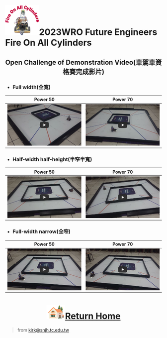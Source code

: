 ![LOGO](../../other/img/logo.png)2023WRO Future Engineers Fire On All Cylinders  
=====
## <div align="center">Open Challenge of Demonstration Video(車駕車資格賽完成影片)</div> 
- ### Full width(全寛)
  
|Power 50 |Power 70|
|:----:|:----:|
|[![Open Challenge power 50 Full width On-All-Cylinders](./img/Open_Challenge_power_50_Full_width.jpg)](https://youtu.be/OUg0x4Qdc0c "Open_Challenge_power_50_Full_width")|[![Open Challenge power 70 Full width On-All-Cylinders](./img/Open_Challenge_power_70_Full_width.jpg)](https://youtu.be/MA1k2P87LdE "Open Challenge power 70 Full width On-All-Cylinders")|

- ### Half-width half-height(半窄半寬)
  
|Power 50 |Power 70|
|:----:|:----:|
|[![Open Challenge power 50 half-width half-height width On-All-Cylinders](./img/Open_Challenge_power_50_half-width%20half-height.jpg)](https://youtu.be/7HdWxfWPfWc "Open Challenge power 50 half-width half-height width On-All-Cylinders")|[![Open Challenge power 70 half-width half-height width On-All-Cylinders](./img/Open_Challenge_power_70_half-width%20half-height.jpg)](https://youtu.be/pcTpH8QgJFU "Open Challenge power 70 half-width half-height width On-All-Cylinders")|

- ### Full-width narrow(全窄)
  
|Power 50 |Power 70|
|:----:|:----:|
|[![Open Challenge power 50 full-width narrow On-All-Cylinders](./img/Open_Challenge_power_50_full-width_narrow.jpg)](https://youtu.be/QaYUrrdAtE8 "Open Challenge power 50 full-width narrow On-All-Cylinders")|[![Open Challenge power 70 full-width narrow On-All-Cylinders](./img/Open_Challenge_power_70_full-width_narrow.jpg)](https://youtu.be/QtpuHt05MDg "Open Challenge power 70 full-width narrow On-All-Cylinders")|



# <div align="center">![HOME](../../other/img/Home.png)[Return Home](../../)</div>  

> from kirk@snjh.tc.edu.tw
